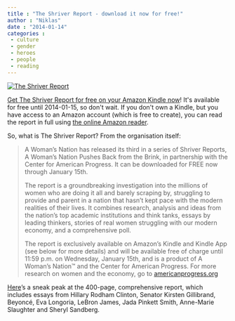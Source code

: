 ```yaml
---
title : "The Shriver Report - download it now for free!"
author : "Niklas"
date : "2014-01-14"
categories : 
 - culture
 - gender
 - heroes
 - people
 - reading
---
```


[![The Shriver Report](https://niklasblog.com/wp-content/2014-01-14_1049-2.png)](https://niklasblog.com/wp-content/2014-01-14_1049-2.png)

[Get The Shriver Report for free on your Amazon Kindle now](http://shriverreport.org/get-the-latest-published-shriver-report-free/)! It's available for free until 2014-01-15, so don't wait. If you don't own a Kindle, but you have access to an Amazon account (which is free to create), you can read the report in full using [the online Amazon reader](https://read.amazon.com).

So, what is The Shriver Report? From the organisation itself:

> A Woman’s Nation has released its third in a series of Shriver Reports, A Woman’s Nation Pushes Back from the Brink, in partnership with the Center for American Progress. It can be downloaded for FREE now through January 15th.
> 
> The report is a groundbreaking investigation into the millions of women who are doing it all and barely scraping by, struggling to provide and parent in a nation that hasn’t kept pace with the modern realities of their lives. It combines research, analysis and ideas from the nation’s top academic institutions and think tanks, essays by leading thinkers, stories of real women struggling with our modern economy, and a comprehensive poll.
> 
> The report is exclusively available on Amazon’s Kindle and Kindle App (see below for more details) and will be available free of charge until 11:59 p.m. on Wednesday, January 15th, and is a product of A Woman’s Nation™ and the Center for American Progress. For more research on women and the economy, go to [americanprogress.org](http://americanprogress.org)

[Here](http://shriverreport.org/get-the-latest-published-shriver-report-free/)’s a sneak peak at the 400-page, comprehensive report, which includes essays from Hillary Rodham Clinton, Senator Kirsten Gillibrand, Beyoncé, Eva Longoria, LeBron James, Jada Pinkett Smith, Anne-Marie Slaughter and Sheryl Sandberg.
